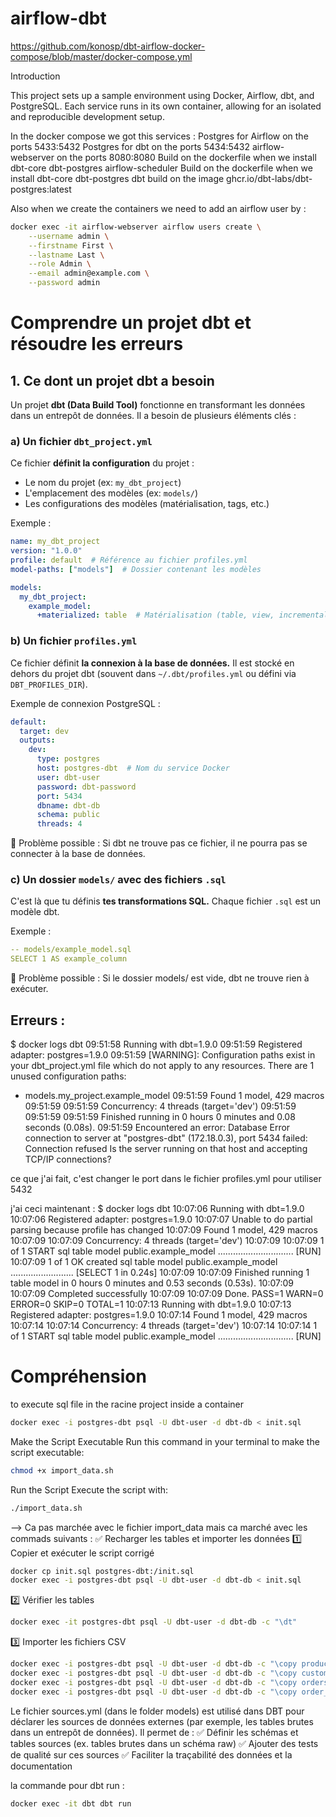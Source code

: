 # airflow-dbt

https://github.com/konosp/dbt-airflow-docker-compose/blob/master/docker-compose.yml


Introduction

This project sets up a sample environment using Docker, Airflow, dbt, and PostgreSQL. Each service runs in its own container, allowing for an isolated and reproducible development setup.


In the docker compose we got this services :
Postgres for Airflow on the ports 5433:5432
Postgres for dbt on the ports 5434:5432
airflow-webserver on the ports 8080:8080 Build on the dockerfile when we install dbt-core dbt-postgres
airflow-scheduler Build on the dockerfile when we install dbt-core dbt-postgres
dbt build on the image ghcr.io/dbt-labs/dbt-postgres:latest

Also when we create the containers we need to add an airflow user by :

```sh
docker exec -it airflow-webserver airflow users create \
    --username admin \
    --firstname First \
    --lastname Last \
    --role Admin \
    --email admin@example.com \
    --password admin
```



# Comprendre un projet dbt et résoudre les erreurs

## 1. Ce dont un projet dbt a besoin  
Un projet **dbt (Data Build Tool)** fonctionne en transformant les données dans un entrepôt de données. Il a besoin de plusieurs éléments clés :

### a) Un fichier `dbt_project.yml`  
Ce fichier **définit la configuration** du projet :  
- Le nom du projet (ex: `my_dbt_project`)  
- L'emplacement des modèles (ex: `models/`)  
- Les configurations des modèles (matérialisation, tags, etc.)  

Exemple :  
```yaml
name: my_dbt_project
version: "1.0.0"
profile: default  # Référence au fichier profiles.yml
model-paths: ["models"]  # Dossier contenant les modèles

models:
  my_dbt_project:
    example_model:
      +materialized: table  # Matérialisation (table, view, incremental, ephemeral)
 ```

### b) Un fichier `profiles.yml`  
Ce fichier définit **la connexion à la base de données.** Il est stocké en dehors du projet dbt (souvent dans `~/.dbt/profiles.yml` ou défini via `DBT_PROFILES_DIR`).

Exemple de connexion PostgreSQL :
```yaml
default:
  target: dev
  outputs:
    dev:
      type: postgres
      host: postgres-dbt  # Nom du service Docker
      user: dbt-user
      password: dbt-password
      port: 5434
      dbname: dbt-db
      schema: public
      threads: 4
 ```
📌 Problème possible : Si dbt ne trouve pas ce fichier, il ne pourra pas se connecter à la base de données.

### c) Un dossier `models/` avec des fichiers `.sql`
C'est là que tu définis **tes transformations SQL.** Chaque fichier `.sql` est un modèle dbt.

Exemple :
```yaml
-- models/example_model.sql
SELECT 1 AS example_column
```

📌 Problème possible : Si le dossier models/ est vide, dbt ne trouve rien à exécuter.

## Erreurs :
$ docker logs dbt
09:51:58  Running with dbt=1.9.0
09:51:59  Registered adapter: postgres=1.9.0
09:51:59  [WARNING]: Configuration paths exist in your dbt_project.yml file which do not apply to any resources.
There are 1 unused configuration paths:
- models.my_project.example_model
09:51:59  Found 1 model, 429 macros
09:51:59
09:51:59  Concurrency: 4 threads (target='dev')
09:51:59
09:51:59
09:51:59  Finished running  in 0 hours 0 minutes and 0.08 seconds (0.08s).
09:51:59  Encountered an error:
Database Error
  connection to server at "postgres-dbt" (172.18.0.3), port 5434 failed: Connection refused
        Is the server running on that host and accepting TCP/IP connections?

ce que j'ai fait, c'est changer le port dans le fichier profiles.yml pour utiliser 5432

j'ai ceci maintenant :
$ docker logs dbt
10:07:06  Running with dbt=1.9.0
10:07:06  Registered adapter: postgres=1.9.0
10:07:07  Unable to do partial parsing because profile has changed
10:07:09  Found 1 model, 429 macros
10:07:09
10:07:09  Concurrency: 4 threads (target='dev')
10:07:09
10:07:09  1 of 1 START sql table model public.example_model .............................. [RUN]
10:07:09  1 of 1 OK created sql table model public.example_model ......................... [SELECT 1 in 0.24s]
10:07:09
10:07:09  Finished running 1 table model in 0 hours 0 minutes and 0.53 seconds (0.53s).
10:07:09
10:07:09  Completed successfully
10:07:09
10:07:09  Done. PASS=1 WARN=0 ERROR=0 SKIP=0 TOTAL=1
10:07:13  Running with dbt=1.9.0
10:07:13  Registered adapter: postgres=1.9.0
10:07:14  Found 1 model, 429 macros
10:07:14
10:07:14  Concurrency: 4 threads (target='dev')
10:07:14
10:07:14  1 of 1 START sql table model public.example_model .............................. [RUN]


# Compréhension 
to execute sql file in the racine project inside a container
```bash
docker exec -i postgres-dbt psql -U dbt-user -d dbt-db < init.sql
```
Make the Script Executable
Run this command in your terminal to make the script executable:

```bash
chmod +x import_data.sh
```

Run the Script
Execute the script with:

```bash
./import_data.sh
```

--> Ca pas marchée avec le fichier import_data mais ca marché avec les commads suivants :
✅ Recharger les tables et importer les données
1️⃣ Copier et exécuter le script corrigé

```sh
docker cp init.sql postgres-dbt:/init.sql
docker exec -i postgres-dbt psql -U dbt-user -d dbt-db < init.sql
```
2️⃣ Vérifier les tables

```sh
docker exec -it postgres-dbt psql -U dbt-user -d dbt-db -c "\dt"
```
3️⃣ Importer les fichiers CSV

```sh
docker exec -i postgres-dbt psql -U dbt-user -d dbt-db -c "\copy products FROM '/products.csv' WITH CSV HEADER;"
docker exec -i postgres-dbt psql -U dbt-user -d dbt-db -c "\copy customers FROM '/customers.csv' WITH CSV HEADER;"
docker exec -i postgres-dbt psql -U dbt-user -d dbt-db -c "\copy orders FROM '/orders.csv' WITH CSV HEADER;"
docker exec -i postgres-dbt psql -U dbt-user -d dbt-db -c "\copy order_items FROM '/order_items.csv
```


Le fichier sources.yml (dans le folder models) est utilisé dans DBT pour déclarer les sources de données externes (par exemple, les tables brutes dans un entrepôt de données). Il permet de :
✅ Définir les schémas et tables sources (ex. tables brutes dans un schéma raw)
✅ Ajouter des tests de qualité sur ces sources
✅ Faciliter la traçabilité des données et la documentation


la commande pour dbt run :
```sh
docker exec -it dbt dbt run
```
